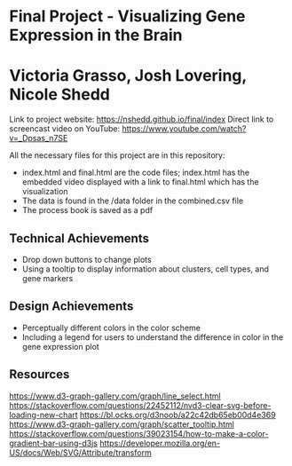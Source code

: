 Final Project - Visualizing Gene Expression in the Brain  
===
Victoria Grasso, Josh Lovering, Nicole Shedd
===

Link to project website: https://nshedd.github.io/final/index
Direct link to screencast video on YouTube: https://www.youtube.com/watch?v=_Dpsas_n7SE

All the necessary files for this project are in this repository:
- index.html and final.html are the code files; index.html has the embedded video displayed with a link to final.html which has the visualization
- The data is found in the /data folder in the combined.csv file
- The process book is saved as a pdf

Technical Achievements
---
- Drop down buttons to change plots 
- Using a tooltip to display information about clusters, cell types, and gene markers

Design Achievements
---
- Perceptually different colors in the color scheme
- Including a legend for users to understand the difference in color in the gene expression plot

Resources
---
https://www.d3-graph-gallery.com/graph/line_select.html
https://stackoverflow.com/questions/22452112/nvd3-clear-svg-before-loading-new-chart
https://bl.ocks.org/d3noob/a22c42db65eb00d4e369
https://www.d3-graph-gallery.com/graph/scatter_tooltip.html
https://stackoverflow.com/questions/39023154/how-to-make-a-color-gradient-bar-using-d3js
https://developer.mozilla.org/en-US/docs/Web/SVG/Attribute/transform
